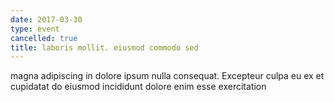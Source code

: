```yaml
---
date: 2017-03-30
type: event
cancelled: true
title: laboris mollit. eiusmod commodo sed
---
```

magna adipiscing in dolore ipsum nulla consequat. Excepteur culpa eu ex et cupidatat do eiusmod incididunt dolore enim esse exercitation
